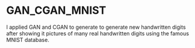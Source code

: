 # GAN_CGAN_MNIST
 I applied GAN and CGAN to generate to generate new handwritten digits after showing it pictures of many real handwritten digits using the famous MNIST database.

